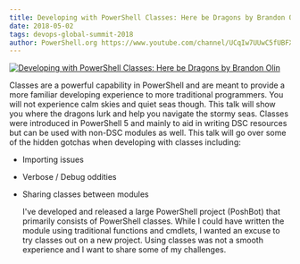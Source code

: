 ```yaml
---
title: Developing with PowerShell Classes: Here be Dragons by Brandon Olin
date: 2018-05-02
tags: devops-global-summit-2018
author: PowerShell.org https://www.youtube.com/channel/UCqIw7UUwC5fUBFXYX68aMrQ
---
```


[![Developing with PowerShell Classes: Here be Dragons by Brandon Olin](https://i2.ytimg.com/vi/i1DpPU_xxBc/hqdefault.jpg "Developing with PowerShell Classes: Here be Dragons by Brandon Olin")](https://www.youtube.com/watch?v=i1DpPU_xxBc)

Classes are a powerful capability in PowerShell and are meant to provide a more familiar developing experience to more traditional programmers. You will not experience calm skies and quiet seas though. This talk will show you where the dragons lurk and help you navigate the stormy seas.
    Classes were introduced in PowerShell 5 and mainly to aid in writing DSC resources but can be used with non-DSC modules as well. This talk will go over some of the hidden gotchas when developing with classes including:

* Importing issues

* Verbose / Debug oddities

* Sharing classes between modules

     I've developed and released a large PowerShell project (PoshBot) that primarily consists of PowerShell classes. While I could have written the module using traditional functions and cmdlets, I wanted an excuse to try classes out on a new project. Using classes was not a smooth experience and I want to share some of my challenges.
